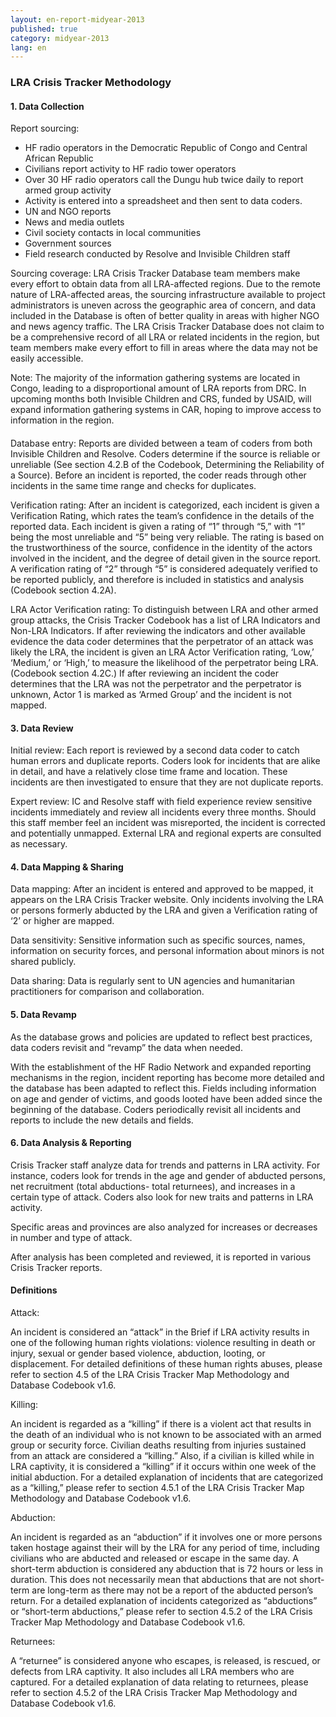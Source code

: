 ```yaml
---
layout: en-report-midyear-2013
published: true
category: midyear-2013
lang: en
---
```



<div class="page-container">
  <h3 class="page-title">LRA Crisis Tracker Methodology</h3>
  <h4 class="section-title">1. Data Collection</h4>
  <p>Report sourcing:</p>
  <ul>
    <li>HF radio operators in the Democratic Republic of Congo and Central African Republic</li>
    <li>Civilians report activity to HF radio tower operators</li>
    <li>Over 30 HF radio operators call the Dungu hub twice daily to report armed group activity</li>
    <li>Activity is entered into a spreadsheet and then sent to data coders.</li>
    <li>UN and NGO reports</li>
    <li>News and media outlets</li>
    <li>Civil society contacts in local communities</li>
    <li>Government sources</li>
    <li>Field research conducted by Resolve and Invisible Children staff</li>
  </ul>

  <p>Sourcing coverage: LRA Crisis Tracker Database team members make every effort to obtain data from all LRA-affected regions. Due to the remote nature of LRA-affected areas, the sourcing infrastructure available to project administrators is uneven across the geographic area of concern, and data included in the Database is often of better quality in areas with higher NGO and news agency traffic. The LRA Crisis Tracker Database does not claim to be a comprehensive record of all LRA or related incidents in the region, but team members make every effort to fill in areas where the data may not be easily accessible.</p>

  <p>Note: The majority of the information gathering systems are located in Congo, leading to a disproportional amount of LRA reports from DRC. In upcoming months both Invisible Children and CRS, funded by USAID, will expand information gathering systems in CAR, hoping to improve access to information in the region.</p>

  <h4 class="section-title"></h4>
  <p>Database entry: Reports are divided between a team of coders from both Invisible Children and Resolve. Coders determine if the source is reliable or unreliable (See section 4.2.B of the Codebook, Determining the Reliability of a Source). Before an incident is reported, the coder reads through other incidents in the same time range and checks for duplicates.</p>

  <p>Verification rating: After an incident is categorized, each incident is given a Verification Rating, which rates the team’s confidence in the details of the reported data. Each incident is given a rating of “1” through “5,” with “1” being the most unreliable and “5” being very reliable. The rating is based on the trustworthiness of the source, confidence in the identity of the actors involved in the incident, and the degree of detail given in the source report. A verification rating of “2” through “5” is considered adequately verified to be reported publicly, and therefore is included in statistics and analysis (Codebook section 4.2A).</p>

  <p>LRA Actor Verification rating: To distinguish between LRA and other armed group attacks, the Crisis Tracker Codebook has a list of LRA Indicators and Non-LRA Indicators. If after reviewing the indicators and other available evidence the data coder determines that the perpetrator of an attack was likely the LRA, the incident is given an LRA Actor Verification rating, ‘Low,’ ‘Medium,’ or ‘High,’ to measure the likelihood of the perpetrator being LRA. (Codebook section 4.2C.) If after reviewing an incident the coder determines that the LRA was not the perpetrator and the perpetrator is unknown,  Actor 1 is marked as ‘Armed Group’ and the incident is not mapped.</p>

  <h4 class="section-title">3. Data Review</h4>
  <p>Initial review: Each report is reviewed by a second data coder to catch human errors and duplicate reports. Coders look for incidents that are alike in detail, and have a relatively close time frame and location. These incidents are then investigated to ensure that they are not duplicate reports.</p>

  <p>Expert review: IC and Resolve staff with field experience review sensitive incidents immediately and review all incidents every three months. Should this staff member feel an incident was misreported, the incident is corrected and potentially unmapped. External LRA and regional experts are consulted as necessary.</p>

  <h4 class="section-title">4. Data Mapping & Sharing</h4>
  <p>Data mapping: After an incident is entered and approved to be mapped, it appears on the LRA Crisis Tracker website. Only incidents involving the LRA or persons formerly abducted by the LRA and given a Verification rating of ‘2’ or higher are mapped.</p>

  <p>Data sensitivity: Sensitive information such as specific sources, names, information on security forces, and personal information about minors is not shared publicly.</p> 

  <p>Data sharing: Data is regularly sent to UN agencies and humanitarian practitioners for comparison and collaboration.</p> 

  <h4 class="section-title">5. Data Revamp</h4>
  As the database grows and policies are updated to reflect best practices, data coders revisit and “revamp” the data when needed.</p> 

  <p>With the establishment of the HF Radio Network and expanded reporting mechanisms in the region, incident reporting has become more detailed and the database has been adapted to reflect this. Fields including information on age and gender of victims, and goods looted have been added since the beginning of the database. Coders periodically revisit all incidents and reports to include the new details and fields.</p> 

  <h4 class="section-title">6. Data Analysis & Reporting</h4>
  <p>Crisis Tracker staff analyze data for trends and patterns in LRA activity. For instance, coders look for trends in the age and gender of abducted persons, net recruitment (total abductions- total returnees), and increases in a certain type of attack. Coders also look for new traits and patterns in LRA activity.</p>

  <p>Specific areas and provinces are also analyzed for increases or decreases in number and type of attack.</p>

  <p>After analysis has been completed and reviewed, it is reported in various Crisis Tracker reports.</p>

  <h4 class="section-title">Definitions</h4>
  <p>Attack: 
  <p>An incident is considered an “attack” in the Brief if LRA activity results in one of the following human rights violations: violence resulting in death or injury, sexual or gender based violence, abduction, looting, or displacement. For detailed definitions of these human rights abuses, please refer to section 4.5 of the LRA Crisis Tracker Map Methodology and Database Codebook v1.6.</p>

  <p>Killing:</p>
  <p>An incident is regarded as a “killing” if there is a violent act that results in the death of an individual who is not known to be associated with an armed group or security force.  Civilian deaths resulting from injuries sustained from an attack are considered a “killing.” Also, if a civilian is killed while in LRA captivity, it is considered a “killing” if it occurs within one week of the initial abduction. For a detailed explanation of incidents that are categorized as a “killing,” please refer to section 4.5.1 of the LRA Crisis Tracker Map Methodology and Database Codebook v1.6.</p>

  <p>Abduction:</p> 
  <p>An incident is regarded as an “abduction” if it involves one or more persons taken hostage against their will by the LRA for any period of time, including civilians who are abducted and released or escape in the same day.  A short-term abduction is considered any abduction that is 72 hours or less in duration. This does not necessarily mean that abductions that are not short-term are long-term as there may not be a report of the abducted person’s return. For a detailed explanation of incidents categorized as “abductions” or “short-term abductions,” please refer to section 4.5.2 of the LRA Crisis Tracker Map Methodology and Database Codebook v1.6.</p>

  <p>Returnees:</p> 
  <p>A “returnee” is considered anyone who escapes, is released, is rescued, or defects from LRA captivity. It also includes all LRA members who are captured. For a detailed explanation of data relating to returnees, please refer to section 4.5.2 of the LRA Crisis Tracker Map Methodology and Database Codebook v1.6.</p>

</div>